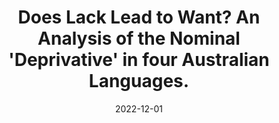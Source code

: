 ---
title: "Does Lack Lead to Want? An Analysis of the Nominal 'Deprivative' in four Australian Languages."
collection: publications
category: syntyp
permalink: /publication/depriv-talk
excerpt: #'This paper is about fixing template issue #693.'
date: 2022-12-01
venue: 'Australian Linguistic Society (ALS) 2022.'
paperurl: #'http://academicpages.github.io/files/paper3.pdf'
citation: 'Ephraums, Grace and Das, Patrick. 2021. Does Lack Lead to Want? An Analysis of the Nominal "Deprivative" in four Australian Languages. Australian Linguistic Society (ALS) 2022. '
---